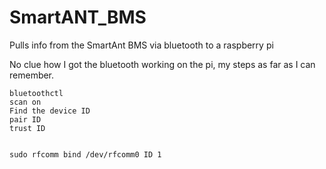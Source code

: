 # SmartANT_BMS
Pulls info from the SmartAnt BMS via bluetooth to a raspberry pi


No clue how I got the bluetooth working on the pi, my steps as far as I can remember.

    bluetoothctl
    scan on
    Find the device ID
    pair ID
    trust ID


    sudo rfcomm bind /dev/rfcomm0 ID 1
